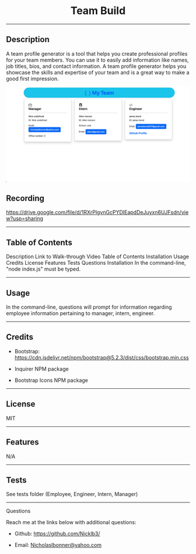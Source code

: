 <h1 align="center">Team Build</h1>

---

## Description

A team profile generator is a tool that helps you create professional profiles for your team members. You can use it to easily add information like names, job titles, bios, and contact information. A team profile generator helps you showcase the skills and expertise of your team and is a great way to make a good first impression.


![TEAM-Build](./img/Screenshot%202023-03-05%20at%2010.12.36%20PM.png)

## Recording 

https://drive.google.com/file/d/1RXrPlgvnGcPYDIEapdDeJuyxn6UJFsdn/view?usp=sharing

---

## Table of Contents

Description Link to Walk-through Video Table of Contents Installation Usage Credits License Features Tests Questions Installation In the command-line, "node index.js" must be typed.

---

## Usage

In the command-line, questions will prompt for information regarding employee information pertaining to manager, intern, engineer.

---

##  Credits

* Bootstrap: https://cdn.jsdelivr.net/npm/bootstrap@5.2.3/dist/css/bootstrap.min.css

* Inquirer NPM package

* Bootstrap Icons NPM package

---

## License

MIT

---

## Features

N/A

---

## Tests

See tests folder (Employee, Engineer, Intern, Manager)

--- 
Questions

Reach me at the links below with additional questions:

* Github: https://github.com/Nicklb3/  

* Email: Nicholaslbonner@yahoo.com



